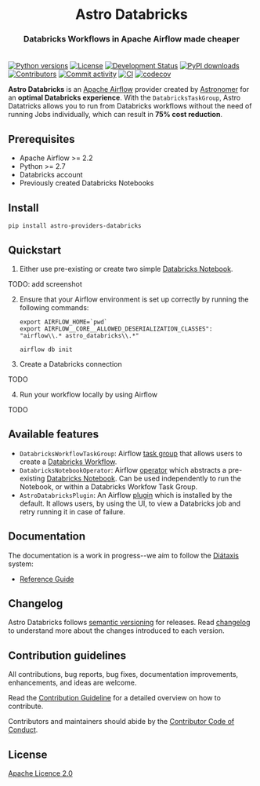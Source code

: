 <h1 align="center">
  Astro Databricks
</h1>
  <h3 align="center">
  Databricks Workflows in Apache Airflow made cheaper<br><br>
</h3>

[![Python versions](https://img.shields.io/pypi/pyversions/astro-providers-databricks.svg)](https://pypi.org/pypi/astro-providers-databricks)
[![License](https://img.shields.io/pypi/l/astro-providers-databricks.svg)](https://pypi.org/pypi/astro-providers-databricks)
[![Development Status](https://img.shields.io/pypi/status/astro-providers-databricks.svg)](https://pypi.org/pypi/astro-providers-databricks)
[![PyPI downloads](https://img.shields.io/pypi/dm/astro-providers-databricks.svg)](https://pypistats.org/packages/astro-providers-databricks)
[![Contributors](https://img.shields.io/github/contributors/astronomer/astro-providers-databricks)](https://github.com/astronomer/astro-providers-databricks)
[![Commit activity](https://img.shields.io/github/commit-activity/m/astronomer/astro-providers-databricks)](https://github.com/astronomer/astro-providers-databricks)
[![CI](https://github.com/astronomer/astro-providers-databricks/actions/workflows/ci.yml/badge.svg)](https://github.com/astronomer/astro-providers-databricks)
[![codecov](https://codecov.io/gh/astronomer/astro-providers-databricks/branch/main/graph/badge.svg?token=MI4SSE50Q6)](https://codecov.io/gh/astronomer/astro-providers-databricks)


**Astro Databricks** is an [Apache Airflow](https://github.com/apache/airflow) provider created by [Astronomer](https://www.astronomer.io/) for an **optimal Databricks experience**.  With the `DatabricksTaskGroup`, Astro Datatricks allows you to run from Databricks workflows without
the need of running Jobs individually, which can result in **75% cost reduction**.

## Prerequisites

* Apache Airflow >= 2.2
* Python >= 2.7
* Databricks account
* Previously created Databricks Notebooks

## Install

```shell
pip install astro-providers-databricks
```

## Quickstart

1. Either use pre-existing or create two simple [Databricks Notebook](https://docs.databricks.com/notebooks/).

TODO: add screenshot

2. Ensure that your Airflow environment is set up correctly by running the following commands:

    ```shell
    export AIRFLOW_HOME=`pwd`
    export AIRFLOW__CORE__ALLOWED_DESERIALIZATION_CLASSES": "airflow\\.* astro_databricks\\.*"
   
    airflow db init
    ```
   
3. Create a Databricks connection

TODO

4. Run your workflow locally by using Airflow

TODO
   

## Available features

* `DatabricksWorkflowTaskGroup`: Airflow [task group](https://airflow.apache.org/docs/apache-airflow/stable/core-concepts/dags.html#taskgroups) that allows users to create a [Databricks Workflow](https://www.databricks.com/product/workflows).
* `DatabricksNotebookOperator`: Airflow [operator](https://airflow.apache.org/docs/apache-airflow/stable/core-concepts/operators.html) which abstracts a pre-existing [Databricks Notebook](https://docs.databricks.com/notebooks/). Can be used independently to run the Notebook, or within a Databricks Workfow Task Group.
* `AstroDatabricksPlugin`: An Airflow [plugin](https://airflow.apache.org/docs/apache-airflow/stable/authoring-and-scheduling/plugins.html) which is installed by the default. It allows users, by using the UI, to view a Databricks job and retry running it in case of failure.

## Documentation

The documentation is a work in progress--we aim to follow the [Diátaxis](https://diataxis.fr/) system:

* [Reference Guide](https://astronomer.github.io/astro-providers-databricks/)

## Changelog

Astro Databricks follows [semantic versioning](https://semver.org/) for releases. Read [changelog](CHANGELOG.rst) to understand more about the changes introduced to each version.

## Contribution guidelines

All contributions, bug reports, bug fixes, documentation improvements, enhancements, and ideas are welcome.

Read the [Contribution Guideline](docs/contributing.rst) for a detailed overview on how to contribute.

Contributors and maintainers should abide by the [Contributor Code of Conduct](CODE_OF_CONDUCT.md).

## License

[Apache Licence 2.0](LICENSE)